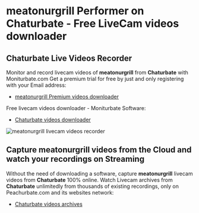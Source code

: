 # meatonurgrill Performer on Chaturbate - Free LiveCam videos downloader

## Chaturbate Live Videos Recorder

Monitor and record livecam videos of **meatonurgrill** from **Chaturbate** with Moniturbate.com
Get a premium trial for free by just and only registering with your Email address:
* [meatonurgrill Premium videos downloader](https://moniturbate.com/request-demo-licence-key.html)

Free livecam videos downloader - Moniturbate Software:
* [Chaturbate videos downloader](https://moniturbate.com/moniturbate-download-software.html)

![meatonurgrill livecam videos recorder](https://peachurnet.com/templates/moniturbate-software.png)


## Capture meatonurgrill videos from the Cloud and watch your recordings on Streaming

Without the need of downloading a software, capture **meatonurgrill** livecam videos from **Chaturbate** 100% online.
Watch Livecam archives from **Chaturbate** unlimitedly from thousands of existing recordings, only on Peachurbate.com and its websites network:
* [Chaturbate videos archives](https://peachurnet.com/)